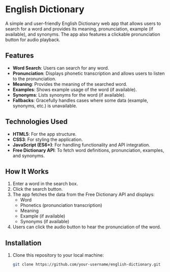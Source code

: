# English Dictionary

A simple and user-friendly English Dictionary web app that allows users to search for a word and provides its meaning, pronunciation, example (if available), and synonyms. The app also features a clickable pronunciation button for audio playback.

## Features

- **Word Search**: Users can search for any word.
- **Pronunciation**: Displays phonetic transcription and allows users to listen to the pronunciation.
- **Meaning**: Provides the meaning of the searched word.
- **Examples**: Shows example usage of the word (if available).
- **Synonyms**: Lists synonyms for the word (if available).
- **Fallbacks**: Gracefully handles cases where some data (example, synonyms, etc.) is unavailable.

## Technologies Used

- **HTML5**: For the app structure.
- **CSS3**: For styling the application.
- **JavaScript (ES6+)**: For handling functionality and API integration.
- **Free Dictionary API**: To fetch word definitions, pronunciation, examples, and synonyms.

## How It Works

1. Enter a word in the search box.
2. Click the search button.
3. The app fetches the data from the Free Dictionary API and displays:
   - Word
   - Phonetics (pronunciation transcription)
   - Meaning
   - Example (if available)
   - Synonyms (if available)
4. Users can click the audio button to hear the pronunciation of the word.

## Installation

1. Clone this repository to your local machine:

   ```bash
   git clone https://github.com/your-username/english-dictionary.git
